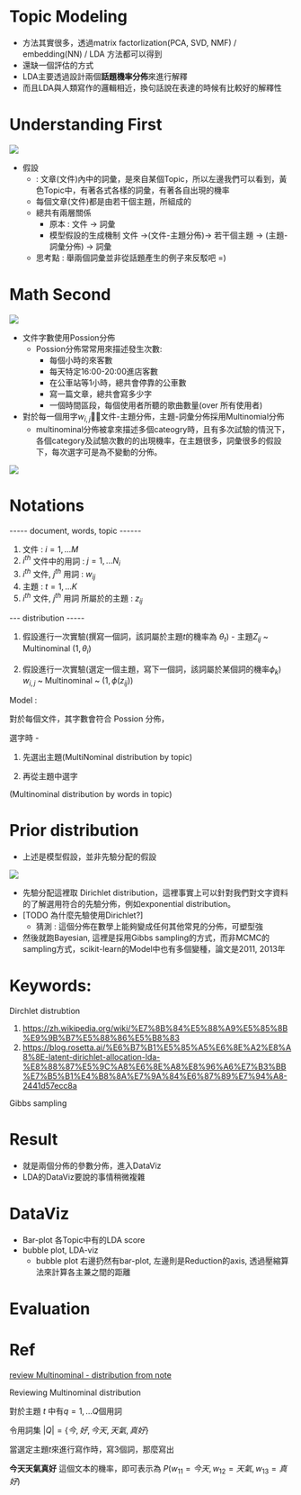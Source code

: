 # Topic Modeling

* 方法其實很多，透過matrix factorlization(PCA, SVD, NMF) / embedding(NN) / LDA 方法都可以得到
* 還缺一個評估的方式
* LDA主要透過設計兩個**話題機率分佈**來進行解釋
* 而且LDA與人類寫作的邏輯相近，換句話說在表達的時候有比較好的解釋性

# Understanding First

<img src = './images/LDA_1.png'></img>

* 假設 
  + : 文章(文件)內中的詞彙，是來自某個Topic，所以左邊我們可以看到，黃色Topic中，有著各式各樣的詞彙，有著各自出現的機率
  + 每個文章(文件)都是由若干個主題，所組成的
  + 總共有兩層關係 
    - 原本 : 文件 -> 詞彙
    - 模型假設的生成機制 文件 ->(文件-主題分佈)-> 若干個主題 -> (主題-詞彙分佈) -> 詞彙
  + 思考點 : 舉兩個詞彙並非從話題產生的例子來反駁吧 =)

# Math Second

<img src = './images/LDA_2.png'></img>

* 文件字數使用Possion分佈
  + Possion分佈常常用來描述發生次數:
    - 每個小時的來客數
    - 每天特定16:00-20:00進店客數
    - 在公車站等1小時，總共會停靠的公車數
    - 寫一篇文章，總共會寫多少字
    - 一個時間區段，每個使用者所聽的歌曲數量(over 所有使用者)
* 對於每一個用字$w_{i, j}$，文件-主題分佈，主題-詞彙分佈採用Multinomial分佈
  + multinominal分佈被拿來描述多個cateogry時，且有多次試驗的情況下，各個category及試驗次數的的出現機率，在主題很多，詞彙很多的假設下，每次選字可是為不變動的分佈。


<img src = './images/LDA_4.png'></img>

# Notations

----- document, words, topic ------

1. 文件 : $i = 1, ...M$
2. $i^{th}$ 文件中的用詞 : $j = 1, ... N_{i}$
3. $i^{th}$ 文件, $j^{th}$ 用詞 : $w_{ij}$
4. 主題 : $t = 1, ... K$
5. $i^{th}$ 文件, $j^{th}$ 用詞 所屬於的主題 : $z_{ij}$

--- distribution -----


1. 假設進行一次實驗(撰寫一個詞，該詞屬於主題$t$的機率為 $\theta_{t}$) - 主題$Z_{ij}$ ~ Multinominal $(1, \theta_{i})$

2. 假設進行一次實驗(選定一個主題，寫下一個詞，該詞屬於某個詞的機率$\phi_{k}$) $w_{i,j}$ ~ Multinominal ~ $(1, \phi(z_{ij}))$

Model : 

對於每個文件，其字數會符合 Possion 分佈，

選字時 - 

1. 先選出主題(MultiNominal distribution by topic)

2. 再從主題中選字

(Multinominal distribution by words in topic)


# Prior distribution

* 上述是模型假設，並非先驗分配的假設

<img src = './images/LDA_3.png'></img>


* 先驗分配這裡取 Dirichlet distribution，這裡事實上可以針對我們對文字資料的了解選用符合的先驗分佈，例如exponential distribution。
* [TODO 為什麼先驗使用Dirichlet?]
  + 猜測 : 這個分佈在數學上能夠變成任何其他常見的分佈，可塑型強
* 然後就跑Bayesian, 這裡是採用Gibbs sampling的方式，而非MCMC的sampling方式，scikit-learn的Model中也有多個變種，論文是2011, 2013年

# Keywords:

Dirchlet distrubtion
1. https://zh.wikipedia.org/wiki/%E7%8B%84%E5%88%A9%E5%85%8B%E9%9B%B7%E5%88%86%E5%B8%83
2. https://blog.rosetta.ai/%E6%B7%B1%E5%85%A5%E6%8E%A2%E8%A8%8E-latent-dirichlet-allocation-lda-%E8%88%87%E5%9C%A8%E6%8E%A8%E8%96%A6%E7%B3%BB%E7%B5%B1%E4%B8%8A%E7%9A%84%E6%87%89%E7%94%A8-2441d57ecc8a
  
Gibbs sampling


# Result

* 就是兩個分佈的參數分佈，進入DataViz
* LDA的DataViz要說的事情稍微複雜

# DataViz

* Bar-plot 各Topic中有的LDA score
* bubble plot, LDA-viz
  + bubble plot 右邊扔然有bar-plot, 左邊則是Reduction的axis, 透過壓縮算法來計算各主兼之間的距離

# Evaluation

# Ref

[review Multinominal - distribution from note](https://github.com/YLTsai0609/DataScience_Note/blob/master/demo/graph/multinomial.png)

Reviewing Multinominal distribution

對於主題 $t$ 中有$q=1, ... Q$個用詞

令用詞集 $|Q| =\{今, 好, 今天, 天氣, 真好\}$

當選定主題$t$來進行寫作時，寫3個詞，那麼寫出

**今天天氣真好** 這個文本的機率，即可表示為 $P(w_{11} = 今天, w_{12} = 天氣, w_{13} = 真好)$